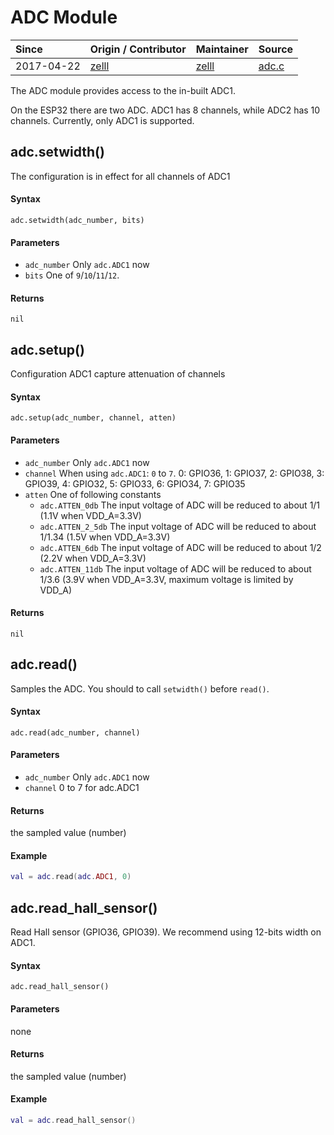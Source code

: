 # ADC Module
| Since  | Origin / Contributor  | Maintainer  | Source  |
| :----- | :-------------------- | :---------- | :------ |
| 2017-04-22 | [zelll](https://github.com/zelll) | [zelll](https://github.com/zelll) | [adc.c](../../components/modules/adc.c)|

The ADC module provides access to the in-built ADC1.

On the ESP32 there are two ADC. ADC1 has 8 channels, while ADC2 has 10 channels. Currently, only ADC1 is supported.

## adc.setwidth()

The configuration is in effect for all channels of ADC1

#### Syntax
`adc.setwidth(adc_number, bits)`

#### Parameters
- `adc_number` Only `adc.ADC1` now
- `bits` One of `9`/`10`/`11`/`12`.

#### Returns
`nil`


## adc.setup()

Configuration ADC1 capture attenuation of channels

#### Syntax
`adc.setup(adc_number, channel, atten)`

#### Parameters
- `adc_number` Only `adc.ADC1` now
- `channel`  When using `adc.ADC1`: `0` to `7`. 0: GPIO36, 1: GPIO37, 2: GPIO38, 3: GPIO39, 4: GPIO32, 5: GPIO33, 6: GPIO34, 7: GPIO35
- `atten` One of following constants
	- `adc.ATTEN_0db`    The input voltage of ADC will be reduced to about 1/1    (1.1V when VDD_A=3.3V)
	- `adc.ATTEN_2_5db`  The input voltage of ADC will be reduced to about 1/1.34 (1.5V when VDD_A=3.3V)
	- `adc.ATTEN_6db`    The input voltage of ADC will be reduced to about 1/2    (2.2V when VDD_A=3.3V)
	- `adc.ATTEN_11db`   The input voltage of ADC will be reduced to about 1/3.6  (3.9V when VDD_A=3.3V,  maximum voltage is limited by VDD_A)

#### Returns
`nil`


## adc.read()

Samples the ADC. You should to call `setwidth()` before `read()`.

#### Syntax
`adc.read(adc_number, channel)`

#### Parameters
- `adc_number` Only `adc.ADC1` now
- `channel` 0 to 7 for adc.ADC1

#### Returns
the sampled value (number)

#### Example
```lua
val = adc.read(adc.ADC1, 0)
```

## adc.read_hall_sensor()

Read Hall sensor (GPIO36, GPIO39). We recommend using 12-bits width on ADC1.

#### Syntax
`adc.read_hall_sensor()`

#### Parameters
none

#### Returns
the sampled value (number)

#### Example
```lua
val = adc.read_hall_sensor()
```

